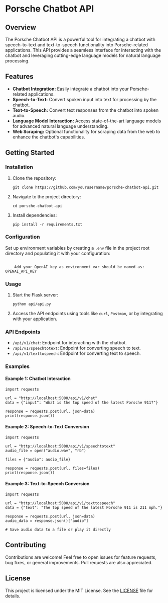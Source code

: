 
<h1>Porsche Chatbot API</h1>

<h2>Overview</h2>

<p>The Porsche Chatbot API is a powerful tool for integrating a chatbot with speech-to-text and text-to-speech functionality into Porsche-related applications. This API provides a seamless interface for interacting with the chatbot and leveraging cutting-edge language models for natural language processing.</p>

<h2>Features</h2>

<ul>
    <li><strong>Chatbot Integration:</strong> Easily integrate a chatbot into your Porsche-related applications.</li>
    <li><strong>Speech-to-Text:</strong> Convert spoken input into text for processing by the chatbot.</li>
    <li><strong>Text-to-Speech:</strong> Convert text responses from the chatbot into spoken audio.</li>
    <li><strong>Language Model Interaction:</strong> Access state-of-the-art language models for advanced natural language understanding.</li>
    <li><strong>Web Scraping:</strong> Optional functionality for scraping data from the web to enhance the chatbot's capabilities.</li>
</ul>

<h2>Getting Started</h2>

<h3>Installation</h3>

<ol>
    <li>Clone the repository:</li>
    <pre><code>git clone https://github.com/yourusername/porsche-chatbot-api.git</code></pre>
    <li>Navigate to the project directory:</li>
    <pre><code>cd porsche-chatbot-api</code></pre>
    <li>Install dependencies:</li>
    <pre><code>pip install -r requirements.txt</code></pre>
</ol>

<h3>Configuration</h3>

<p>Set up environment variables by creating a <code>.env</code> file in the project root directory and populating it with your configuration:</p>

<pre><code>
    Add your OpenAI key as environment var should be named as: OPENAI_API_KEY
</code></pre>

<h3>Usage</h3>

<ol>
    <li>Start the Flask server:</li>
    <pre><code>python api/api.py</code></pre>
    <li>Access the API endpoints using tools like <code>curl</code>, <code>Postman</code>, or by integrating with your application.</li>
</ol>

<h3>API Endpoints</h3>

<ul>
    <li><code>/api/v1/chat</code>: Endpoint for interacting with the chatbot.</li>
    <li><code>/api/v1/speechtotext</code>: Endpoint for converting speech to text.</li>
    <li><code>/api/v1/texttospeech</code>: Endpoint for converting text to speech.</li>
</ul>

<h3>Examples</h3>

<h4>Example 1: Chatbot Interaction</h4>

<pre><code>import requests

url = "http://localhost:5000/api/v1/chat"
data = {"input": "What is the top speed of the latest Porsche 911?"}

response = requests.post(url, json=data)
print(response.json())
</code></pre>

<h4>Example 2: Speech-to-Text Conversion</h4>

<pre><code>import requests

url = "http://localhost:5000/api/v1/speechtotext"
audio_file = open("audio.wav", "rb")

files = {"audio": audio_file}

response = requests.post(url, files=files)
print(response.json())
</code></pre>

<h4>Example 3: Text-to-Speech Conversion</h4>

<pre><code>import requests

url = "http://localhost:5000/api/v1/texttospeech"
data = {"text": "The top speed of the latest Porsche 911 is 211 mph."}

response = requests.post(url, json=data)
audio_data = response.json()["audio"]

# Save audio data to a file or play it directly
</code></pre>

<h2>Contributing</h2>

<p>Contributions are welcome! Feel free to open issues for feature requests, bug fixes, or general improvements. Pull requests are also appreciated.</p>

<h2>License</h2>

<p>This project is licensed under the MIT License. See the <a href="LICENSE">LICENSE</a> file for details.</p>

</body>
</html>
